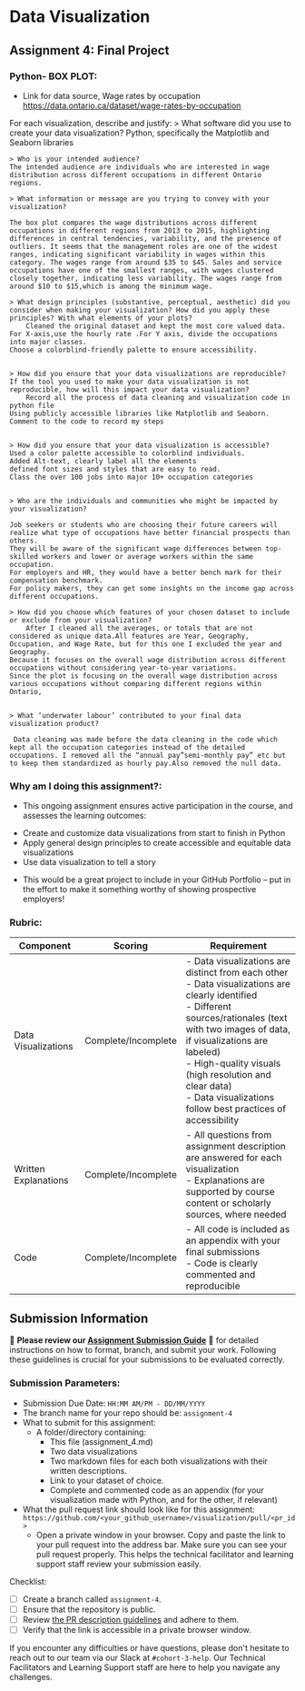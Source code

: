 # Data Visualization

## Assignment 4: Final Project

### Python- BOX PLOT:

- Link for data source, 
	Wage rates by occupation https://data.ontario.ca/dataset/wage-rates-by-occupation

 For each visualization, describe and justify: 
    > What software did you use to create your data visualization?
	Python, specifically the Matplotlib and Seaborn libraries

    > Who is your intended audience? 
	The intended audience are individuals who are interested in wage distribution across different occupations in different Ontario regions.
    
    > What information or message are you trying to convey with your visualization? 

	The box plot compares the wage distributions across different occupations in different regions from 2013 to 2015, highlighting differences in central tendencies, variability, and the presence of outliers. It seems that the management roles are one of the widest ranges, indicating significant variability in wages within this category. The wages range from around $35 to $45. Sales and service occupations have one of the smallest ranges, with wages clustered closely together, indicating less variability. The wages range from around $10 to $15,which is among the minimum wage. 
    
    > What design principles (substantive, perceptual, aesthetic) did you consider when making your visualization? How did you apply these principles? With what elements of your plots? 
     	Cleaned the original dataset and kept the most core valued data. 
	For X-axis,use the hourly rate .For Y axis, divide the occupations into major classes.
	Choose a colorblind-friendly palette to ensure accessibility. 

	
    > How did you ensure that your data visualizations are reproducible? If the tool you used to make your data visualization is not reproducible, how will this impact your data visualization? 
    	Record all the process of data cleaning and visualization code in python file
	Using publicly accessible libraries like Matplotlib and Seaborn.
	Comment to the code to record my steps


    > How did you ensure that your data visualization is accessible?  
	Used a color palette accessible to colorblind individuals.
	Added Alt-text, clearly label all the elements
	defined font sizes and styles that are easy to read.
	Class the over 100 jobs into major 10+ occupation categories

    
    > Who are the individuals and communities who might be impacted by your visualization?  
    
	Job seekers or students who are choosing their future careers will realize what type of occupations have better financial prospects than others.
	They will be aware of the significant wage differences between top-skilled workers and lower or average workers within the same occupation.
	For employers and HR, they would have a better bench mark for their compensation benchmark.
	For policy makers, they can get some insights on the income gap across different occupations.

    > How did you choose which features of your chosen dataset to include or exclude from your visualization? 
    	After I cleaned all the averages, or totals that are not considered as unique data.All features are Year, Geography, Occupation, and Wage Rate, but for this one I excluded the year and Geography.  
	Because it focuses on the overall wage distribution across different occupations without considering year-to-year variations.
	Since the plot is focusing on the overall wage distribution across various occupations without comparing different regions within Ontario,


    > What ‘underwater labour’ contributed to your final data visualization product?

	 Data cleaning was made before the data cleaning in the code which kept all the occupation categories instead of the detailed occupations. I removed all the “annual pay”semi-monthly pay” etc but to keep them standardized as hourly pay.Also removed the null data.


 
### Why am I doing this assignment?:  
- This ongoing assignment ensures active participation in the course, and assesses the learning outcomes: 
* Create and customize data visualizations from start to finish in Python
* Apply general design principles to create accessible and equitable data visualizations
* Use data visualization to tell a story  
- This would be a great project to include in your GitHub Portfolio – put in the effort to make it something worthy of showing prospective employers!

### Rubric:

| Component         | Scoring  | Requirement                                                                 |
|-------------------|----------|-----------------------------------------------------------------------------|
| Data Visualizations | Complete/Incomplete | - Data visualizations are distinct from each other<br>- Data visualizations are clearly identified<br>- Different sources/rationales (text with two images of data, if visualizations are labeled)<br>- High-quality visuals (high resolution and clear data)<br>- Data visualizations follow best practices of accessibility |
| Written Explanations | Complete/Incomplete | - All questions from assignment description are answered for each visualization<br>- Explanations are supported by course content or scholarly sources, where needed |
| Code              | Complete/Incomplete | - All code is included as an appendix with your final submissions<br>- Code is clearly commented and reproducible |

## Submission Information

🚨 **Please review our [Assignment Submission Guide](https://github.com/UofT-DSI/onboarding/blob/main/onboarding_documents/submissions.md)** 🚨 for detailed instructions on how to format, branch, and submit your work. Following these guidelines is crucial for your submissions to be evaluated correctly.

### Submission Parameters:
* Submission Due Date: `HH:MM AM/PM - DD/MM/YYYY`
* The branch name for your repo should be: `assignment-4`
* What to submit for this assignment:
    * A folder/directory containing:
        * This file (assignment_4.md)
        * Two data visualizations 
        * Two markdown files for each both visualizations with their written descriptions.
        * Link to your dataset of choice.
        * Complete and commented code as an appendix (for your visualization made with Python, and for the other, if relevant) 
* What the pull request link should look like for this assignment: `https://github.com/<your_github_username>/visualization/pull/<pr_id>`
    * Open a private window in your browser. Copy and paste the link to your pull request into the address bar. Make sure you can see your pull request properly. This helps the technical facilitator and learning support staff review your submission easily.

Checklist:
- [ ] Create a branch called `assignment-4`.
- [ ] Ensure that the repository is public.
- [ ] Review [the PR description guidelines](https://github.com/UofT-DSI/onboarding/blob/main/onboarding_documents/submissions.md#guidelines-for-pull-request-descriptions) and adhere to them.
- [ ] Verify that the link is accessible in a private browser window.

If you encounter any difficulties or have questions, please don't hesitate to reach out to our team via our Slack at `#cohort-3-help`. Our Technical Facilitators and Learning Support staff are here to help you navigate any challenges.
